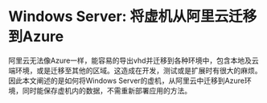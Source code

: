 # Windows Server: 将虚机从阿里云迁移到Azure

阿里云无法像Azure一样，能容易的导出vhd并迁移到各种环境中，包含本地及云端环境，或是迁移至其他的区域。这造成在开发，测试或是扩展时有很大的麻烦。因此本文阐述的是如何将Windows Server的虚机，从阿里云中迁移到Azure环境，同时能保存虚机内的数据，不需重新部署应用的方法。